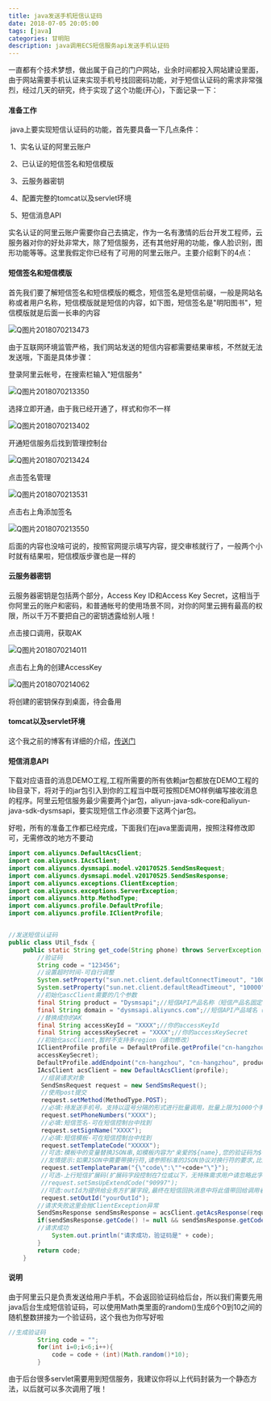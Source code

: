```yaml
---
title: java发送手机短信认证码
date: 2018-07-05 20:05:00 
tags: [java] 
categories: 甘明阳
description: java调用ECS短信服务api发送手机认证码
---
```


一直都有个技术梦想，做出属于自己的门户网站，业余时间都投入网站建设里面，由于网站需要手机认证来实现手机号找回密码功能，对于短信认证码的需求非常强烈，经过几天的研究，终于实现了这个功能(开心)，下面记录一下：

#### 准备工作

​    java上要实现短信认证码的功能，首先要具备一下几点条件：

​    1、实名认证的阿里云账户

​    2、已认证的短信签名和短信模版

​    3、云服务器密钥 

​    4、配置完整的tomcat以及servlet环境

​    5、短信消息API

实名认证的阿里云账户需要你自己去搞定，作为一名有激情的后台开发工程师，云服务器对你的好处非常大，除了短信服务，还有其他好用的功能，像人脸识别，图形功能等等。这里我假定你已经有了可用的阿里云账户。主要介绍剩下的4点：

#### 短信签名和短信模版

首先我们要了解短信签名和短信模版的概念，短信签名是短信前缀，一般是网站名称或者用户名称，短信模版就是短信的内容，如下图，短信签名是"明阳图书"，短信模版就是后面一长串的内容

![Q图片2018070213473](https://raw.githubusercontent.com/ganmyxh/ganmyxh.io/master/img/java_yzm_01.jpg)

由于互联网环境监管严格，我们网站发送的短信内容都需要结果审核，不然就无法发送哦，下面是具体步骤：

登录阿里云帐号，在搜索栏输入"短信服务"

![Q图片2018070213350](https://raw.githubusercontent.com/ganmyxh/ganmyxh.io/master/img/java_yzm_02.png)

选择立即开通，由于我已经开通了，样式和你不一样

![Q图片2018070213402](https://raw.githubusercontent.com/ganmyxh/ganmyxh.io/master/img/java_yzm_03.png)

开通短信服务后找到管理控制台

![Q图片2018070213424](https://raw.githubusercontent.com/ganmyxh/ganmyxh.io/master/img/java_yzm_04.png)

点击签名管理

![Q图片2018070213531](https://raw.githubusercontent.com/ganmyxh/ganmyxh.io/master/img/java_yzm_05.png)

点击右上角添加签名

![Q图片2018070213550](https://raw.githubusercontent.com/ganmyxh/ganmyxh.io/master/img/java_yzm_06.png)

后面的内容也没啥可说的，按照官网提示填写内容，提交审核就行了，一般两个小时就有结果啦，短信模版步骤也是一样的

#### 云服务器密钥

云服务器密钥是包括两个部分，Access Key ID和Access Key Secret，这相当于你阿里云的账户和密码，和普通帐号的使用场景不同，对你的阿里云拥有最高的权限，所以千万不要把自己的密钥透露给别人哦！

点击接口调用，获取AK

![Q图片2018070214011](https://raw.githubusercontent.com/ganmyxh/ganmyxh.io/master/img/java_yzm_07.png)



点击右上角的创建AccessKey

![Q图片2018070214062](https://raw.githubusercontent.com/ganmyxh/ganmyxh.io/master/img/java_yzm_07.png)



将创建的密钥保存到桌面，待会备用

#### tomcat以及servlet环境

这个我之前的博客有详细的介绍，[传送门](http://ganmyds.cn/aly_java_tomcat.html)

#### 短信消息API

下载对应语音的消息DEMO工程,工程所需要的所有依赖jar包都放在DEMO工程的lib目录下，将对于的jar包引入到你的工程当中既可按照DEMO样例编写接收消息的程序。阿里云短信服务最少需要两个jar包，aliyun-java-sdk-core和aliyun-java-sdk-dysmsapi，要实现短信工作必须要下这两个jar包。

好啦，所有的准备工作都已经完成，下面我们在java里面调用，按照注释修改即可，无需修改的地方不要动

```java
import com.aliyuncs.DefaultAcsClient;
import com.aliyuncs.IAcsClient;
import com.aliyuncs.dysmsapi.model.v20170525.SendSmsRequest;
import com.aliyuncs.dysmsapi.model.v20170525.SendSmsResponse;
import com.aliyuncs.exceptions.ClientException;
import com.aliyuncs.exceptions.ServerException;
import com.aliyuncs.http.MethodType;
import com.aliyuncs.profile.DefaultProfile;
import com.aliyuncs.profile.IClientProfile;


//发送短信认证码
public class Util_fsdx {
    public static String get_code(String phone) throws ServerException, ClientException{
        //验证码
        String code = "123456";
    	//设置超时时间-可自行调整
    	System.setProperty("sun.net.client.defaultConnectTimeout", "10000");
    	System.setProperty("sun.net.client.defaultReadTimeout", "10000");
    	//初始化ascClient需要的几个参数
    	final String product = "Dysmsapi";//短信API产品名称（短信产品名固定，无需修改）
    	final String domain = "dysmsapi.aliyuncs.com";//短信API产品域名（接口地址固定，无需修改）
    	//替换成你的AK
    	final String accessKeyId = "XXXX";//你的accessKeyId
    	final String accessKeySecret = "XXXX";//你的accessKeySecret
    	//初始化ascClient,暂时不支持多region（请勿修改）
    	IClientProfile profile = DefaultProfile.getProfile("cn-hangzhou", accessKeyId,
    	accessKeySecret);
    	DefaultProfile.addEndpoint("cn-hangzhou", "cn-hangzhou", product, domain);
    	IAcsClient acsClient = new DefaultAcsClient(profile);
    	 //组装请求对象
    	 SendSmsRequest request = new SendSmsRequest();
    	 //使用post提交
    	 request.setMethod(MethodType.POST);
    	 //必填:待发送手机号。支持以逗号分隔的形式进行批量调用，批量上限为1000个手机号码,批量调用相对于单条调用及时性稍有延迟,验证码类型的短信推荐使用单条调用的方式；发送国际/港澳台消息时，接收号码格式为00+国际区号+号码，如“0085200000000”
    	 request.setPhoneNumbers("XXXX");
    	 //必填:短信签名-可在短信控制台中找到
    	 request.setSignName("XXXX");
    	 //必填:短信模板-可在短信控制台中找到
    	 request.setTemplateCode("XXXXX");
    	 //可选:模板中的变量替换JSON串,如模板内容为"亲爱的${name},您的验证码为${code}"时,此处的值为
    	 //友情提示:如果JSON中需要带换行符,请参照标准的JSON协议对换行符的要求,比如短信内容中包含\r\n的情况在JSON中需要表示成\\r\\n,否则会导致JSON在服务端解析失败
    	 request.setTemplateParam("{\"code\":\""+code+"\"}");
    	 //可选-上行短信扩展码(扩展码字段控制在7位或以下，无特殊需求用户请忽略此字段)
    	 //request.setSmsUpExtendCode("90997");
    	 //可选:outId为提供给业务方扩展字段,最终在短信回执消息中将此值带回给调用者
    	 request.setOutId("yourOutId");
    	//请求失败这里会抛ClientException异常
    	SendSmsResponse sendSmsResponse = acsClient.getAcsResponse(request);
    	if(sendSmsResponse.getCode() != null && sendSmsResponse.getCode().equals("OK")) {
    	//请求成功
    		System.out.println("请求成功，验证码是" + code);
    	}
    	return code;
	}
```

#### 说明

由于阿里云只是负责发送给用户手机，不会返回验证码给后台，所以我们需要先用java后台生成短信验证码，可以使用Math类里面的random()生成6个0到10之间的随机整数拼接为一个验证码，这个我也为你写好啦

```java
//生成验证码
    	String code = "";
    	for(int i=0;i<6;i++){
    		code = code + (int)(Math.random()*10);
    	}
```

由于后台很多servlet需要用到短信服务，我建议你将以上代码封装为一个静态方法，以后就可以多次调用了哦！

